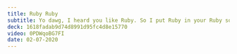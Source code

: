 ```yaml
---
title: Ruby Ruby
subtitle: Yo dawg, I heard you like Ruby. So I put Ruby in your Ruby so you can Ruby while you Ruby.
deck: 1618fadab9d74d8991d95fc4d8e15770
video: 0PDWqoBG7FI
date: 02-07-2020
---
```

